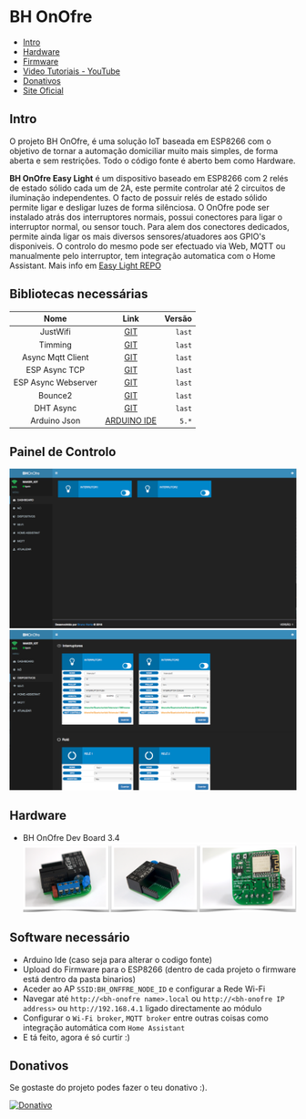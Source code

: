 # BH OnOfre
 
* [Intro](#id1)
* [Hardware](#id2)
* [Firmware](https://github.com/brunohorta82/easy_iot)
* [Video Tutoriais - YouTube](https://www.youtube.com/watch?v=OZenBfHWtak&list=PLxDLawCWayzDqAgOpIDJ-DHFAXYd_S-pr)
* [Donativos](#id6)
* [Site Oficial](http://bhonofre.pt/)



## Intro <a name="id1"></a>
O projeto BH OnOfre, é uma solução IoT baseada em ESP8266 com o objetivo de tornar a automação domiciliar muito mais simples, de forma aberta e sem restrições. Todo o código fonte é aberto bem como Hardware.

**BH OnOfre Easy Light** é um dispositivo baseado em ESP8266 com 2 relés de estado sólido cada um de 2A, este permite controlar até 2 circuitos de iluminação independentes. O facto de possuir relés de estado sólido permite ligar e desligar luzes de forma silênciosa.
O OnOfre pode ser instalado atrás dos interruptores normais, possui conectores para ligar o interruptor normal, ou sensor touch. Para alem dos conectores dedicados, permite ainda ligar os mais diversos sensores/atuadores aos GPIO's disponiveis. 
O controlo do mesmo pode ser efectuado via Web, MQTT ou manualmente pelo interruptor, tem integração automatica com o Home Assistant.
Mais info em [Easy Light REPO](https://github.com/brunohorta82/BH_OnOfre/tree/master/OnOfre%20EasyLight)

## Bibliotecas necessárias <a name="id3"></a>
  

Nome | Link | Versão 
:---: | :---: | ---:
JustWifi | [GIT](https://github.com/xoseperez/justwifi) | `last`
Timming | [GIT](https://github.com/scargill/Timing) | `last`
Async Mqtt Client | [GIT](https://github.com/marvinroger/async-mqtt-client) | `last`
ESP Async TCP | [GIT](https://github.com/me-no-dev/ESPAsyncTCP)| `last`
ESP Async Webserver | [GIT](https://github.com/me-no-dev/ESPAsyncWebServer) | `last`
Bounce2 | [GIT](https://github.com/thomasfredericks/Bounce2) | `last`
DHT Async | [GIT](https://github.com/brunohorta82/DHT_nonblocking) | `last`
Arduino Json | [ARDUINO IDE](https://arduinojson.org) | `5.*`



## Painel de Controlo <a name="id3"></a>

![dash](img/onofre_v1_dash.png)
![devices](img/onofre_v1_devices.png)

## Hardware <a name="id2"></a>
* BH OnOfre Dev Board 3.4
![dev_board_3.4](img/onofre_dev_board_v3.4.png)


## Software necessário <a name="id3"></a>

- Arduino Ide (caso seja para alterar o codigo fonte)
- Upload do Firmware para o ESP8266 (dentro de cada projeto o firmware está dentro da pasta binarios)
- Aceder ao AP `SSID:BH_ONFFRE_NODE_ID` e configurar a Rede Wi-Fi
- Navegar até  `http://<bh-onofre name>.local` ou `http://<bh-onofre IP address>` ou `http://192.168.4.1` ligado directamente ao módulo
- Configurar o `Wi-Fi broker`, `MQTT broker` entre outras coisas como integração automática com `Home Assistant`
- E tá feito, agora é só curtir :) 


## Donativos <a name="id6"></a>

Se gostaste do projeto podes fazer o teu donativo :).

[![Donativo](https://img.shields.io/badge/Donate-PayPal-green.svg)](https://www.paypal.me/bhonofre)
